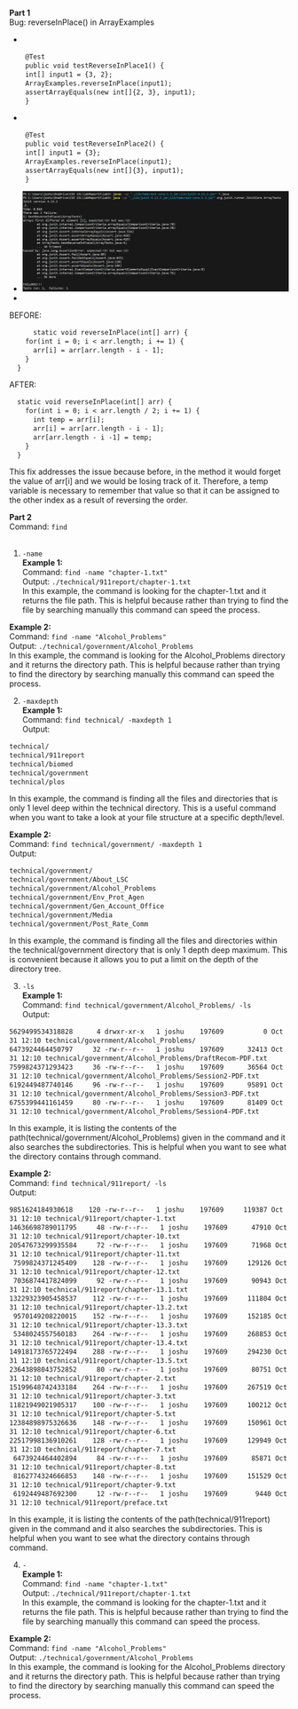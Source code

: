 **Part 1**<br>
Bug: reverseInPlace() in ArrayExamples

- 
```
	@Test 
	public void testReverseInPlace1() {
    int[] input1 = {3, 2};
    ArrayExamples.reverseInPlace(input1);
    assertArrayEquals(new int[]{2, 3}, input1);
	}
```
- 
```
	@Test 
	public void testReverseInPlace2() {
    int[] input1 = {3};
    ArrayExamples.reverseInPlace(input1);
    assertArrayEquals(new int[]{3}, input1);
	}
```
  - ![Image](Screenshot20231102172002.png)
  -
BEFORE:
```
      static void reverseInPlace(int[] arr) {
    for(int i = 0; i < arr.length; i += 1) {
      arr[i] = arr[arr.length - i - 1];
    }
  }
```
AFTER:
```
  static void reverseInPlace(int[] arr) {
    for(int i = 0; i < arr.length / 2; i += 1) {
      int temp = arr[i];
      arr[i] = arr[arr.length - i - 1];
      arr[arr.length - i -1] = temp;
    }
  }
```
This fix addresses the issue because before, in the method it would forget the value of arr[i] and we would be losing track of it. Therefore, a temp variable is necessary to remember that value so that it can be assigned to the other index as a result of reversing the order.


**Part 2**<br>
Command: ```find```<br><br>
1. ```-name```<br>
**Example 1:**<br>
Command: ```find -name "chapter-1.txt"```<br>
Output: ```./technical/911report/chapter-1.txt```<br>
In this example, the command is looking for the chapter-1.txt and it returns the file path. This is helpful because rather than trying to find the file by searching manually this command can speed the process.<br>

**Example 2:**<br>
Command: ```find -name "Alcohol_Problems"```<br>
Output: ```./technical/government/Alcohol_Problems```<br>
In this example, the command is looking for the Alcohol_Problems directory and it returns the directory path. This is helpful because rather than trying to find the directory by searching manually this command can speed the process.<br>

2. ```-maxdepth```<br>
**Example 1:**<br>
Command: ```find technical/ -maxdepth 1```<br>
Output:
```
technical/
technical/911report
technical/biomed
technical/government
technical/plos
```
In this example, the command is finding all the files and directories that is only 1 level deep within the technical directory. This is a useful command when you want to take a look at your file structure at a specific depth/level.<br>

**Example 2:**<br>
Command: ```find technical/government/ -maxdepth 1```<br>
Output: 
```
technical/government/
technical/government/About_LSC
technical/government/Alcohol_Problems
technical/government/Env_Prot_Agen
technical/government/Gen_Account_Office
technical/government/Media
technical/government/Post_Rate_Comm
```
In this example, the command is finding all the files and directories within the technical/government directory that is only 1 depth deep maximum. This is convenient because it allows you to put a limit on the depth of the directory tree.

3. ```-ls```<br>
**Example 1:**<br>
Command: ```find technical/government/Alcohol_Problems/ -ls```<br>
Output:
```
5629499534318828      4 drwxr-xr-x   1 joshu    197609          0 Oct 31 12:10 technical/government/Alcohol_Problems/
6473924464450797     32 -rw-r--r--   1 joshu    197609      32413 Oct 31 12:10 technical/government/Alcohol_Problems/DraftRecom-PDF.txt
7599824371293423     36 -rw-r--r--   1 joshu    197609      36564 Oct 31 12:10 technical/government/Alcohol_Problems/Session2-PDF.txt
6192449487740146     96 -rw-r--r--   1 joshu    197609      95891 Oct 31 12:10 technical/government/Alcohol_Problems/Session3-PDF.txt
6755399441161459     80 -rw-r--r--   1 joshu    197609      81409 Oct 31 12:10 technical/government/Alcohol_Problems/Session4-PDF.txt
```
In this example, it is listing the contents of the path(technical/government/Alcohol_Problems) given in the command and it also searches the subdirectories. This is helpful when you want to see what the directory contains through command.<br>

**Example 2:**<br>
Command: ```find technical/911report/ -ls```<br>
Output: 
```8725724278087991      4 drwxr-xr-x   1 joshu    197609          0 Oct 31 12:10 technical/911report/
9851624184930618    120 -rw-r--r--   1 joshu    197609     119387 Oct 31 12:10 technical/911report/chapter-1.txt
14636698789011795     48 -rw-r--r--   1 joshu    197609      47910 Oct 31 12:10 technical/911report/chapter-10.txt
20547673299935584     72 -rw-r--r--   1 joshu    197609      71968 Oct 31 12:10 technical/911report/chapter-11.txt
 7599824371245409    128 -rw-r--r--   1 joshu    197609     129126 Oct 31 12:10 technical/911report/chapter-12.txt
 7036874417824099     92 -rw-r--r--   1 joshu    197609      90943 Oct 31 12:10 technical/911report/chapter-13.1.txt
13229323905458537    112 -rw-r--r--   1 joshu    197609     111804 Oct 31 12:10 technical/911report/chapter-13.2.txt
 9570149208220015    152 -rw-r--r--   1 joshu    197609     152185 Oct 31 12:10 technical/911report/chapter-13.3.txt
 5348024557560183    264 -rw-r--r--   1 joshu    197609     268853 Oct 31 12:10 technical/911report/chapter-13.4.txt
14918173765722494    288 -rw-r--r--   1 joshu    197609     294230 Oct 31 12:10 technical/911report/chapter-13.5.txt
23643898043752852     80 -rw-r--r--   1 joshu    197609      80751 Oct 31 12:10 technical/911report/chapter-2.txt
15199648742433184    264 -rw-r--r--   1 joshu    197609     267519 Oct 31 12:10 technical/911report/chapter-3.txt
11821949021905317    100 -rw-r--r--   1 joshu    197609     100212 Oct 31 12:10 technical/911report/chapter-5.txt
12384898975326636    148 -rw-r--r--   1 joshu    197609     150961 Oct 31 12:10 technical/911report/chapter-6.txt
22517998136910261    128 -rw-r--r--   1 joshu    197609     129949 Oct 31 12:10 technical/911report/chapter-7.txt
 6473924464402894     84 -rw-r--r--   1 joshu    197609      85871 Oct 31 12:10 technical/911report/chapter-8.txt
 8162774324666853    148 -rw-r--r--   1 joshu    197609     151529 Oct 31 12:10 technical/911report/chapter-9.txt
 6192449487692300     12 -rw-r--r--   1 joshu    197609       9440 Oct 31 12:10 technical/911report/preface.txt
```
In this example, it is listing the contents of the path(technical/911report) given in the command and it also searches the subdirectories. This is helpful when you want to see what the directory contains through command.<br>


4. ```-```<br>
**Example 1:**<br>
Command: ```find -name "chapter-1.txt"```<br>
Output: ```./technical/911report/chapter-1.txt```<br>
In this example, the command is looking for the chapter-1.txt and it returns the file path. This is helpful because rather than trying to find the file by searching manually this command can speed the process.<br>

**Example 2:**<br>
Command: ```find -name "Alcohol_Problems"```<br>
Output: ```./technical/government/Alcohol_Problems```<br>
In this example, the command is looking for the Alcohol_Problems directory and it returns the directory path. This is helpful because rather than trying to find the directory by searching manually this command can speed the process.<br>
